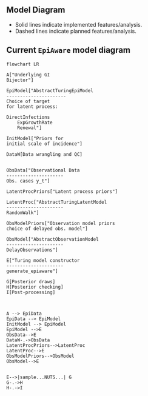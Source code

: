 ## Model Diagram

- Solid lines indicate implemented features/analysis.
- Dashed lines indicate planned features/analysis.

## Current `EpiAware` model diagram

```mermaid
flowchart LR

A["Underlying GI
Bijector"]

EpiModel["AbstractTuringEpiModel
----------------------
Choice of target
for latent process:

DirectInfections
    ExpGrowthRate
    Renewal"]

InitModel["Priors for
initial scale of incidence"]

DataW[Data wrangling and QC]


ObsData["Observational Data
---------------------
Obs. cases y_t"]

LatentProcPriors["Latent process priors"]

LatentProc["AbstractTuringLatentModel
---------------------
RandomWalk"]

ObsModelPriors["Observation model priors
choice of delayed obs. model"]

ObsModel["AbstractObservationModel
---------------------
DelayObservations"]

E["Turing model constructor
---------------------
generate_epiaware"]

G[Posterior draws]
H[Posterior checking]
I[Post-processing]



A --> EpiData
EpiData --> EpiModel
InitModel --> EpiModel
EpiModel -->E
ObsData-->E
DataW-.->ObsData
LatentProcPriors-->LatentProc
LatentProc-->E
ObsModelPriors-->ObsModel
ObsModel-->E


E-->|sample...NUTS...| G
G-.->H
H-.->I
```
